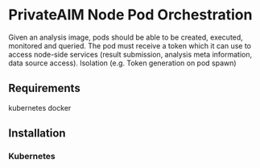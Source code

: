 # PrivateAIM Node Pod Orchestration

Given an analysis image, pods should be able to be created, executed, monitored and queried. The pod must receive a token which it can use to access node-side services (result submission, analysis meta information, data source access). Isolation (e.g. Token generation on pod spawn)

## Requirements
kubernetes
docker

## Installation
### Kubernetes
